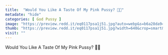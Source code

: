 ```yaml
---
title:  "Would You Like A Taste Of My Pink Pussy? 💙💦"
metadate: "hide"
categories: [ God Pussy ]
image: "https://preview.redd.it/eq0117psa1j51.jpg?auto=webp&s=b6a28da943109c01ad03d0b3cd02eb071bb5ca6c"
thumb: "https://preview.redd.it/eq0117psa1j51.jpg?width=640&crop=smart&auto=webp&s=bde84fac0c6cc9f2606a9ecc66dd3d9b82da3d43"
visit: ""
---
```

Would You Like A Taste Of My Pink Pussy? 💙💦
